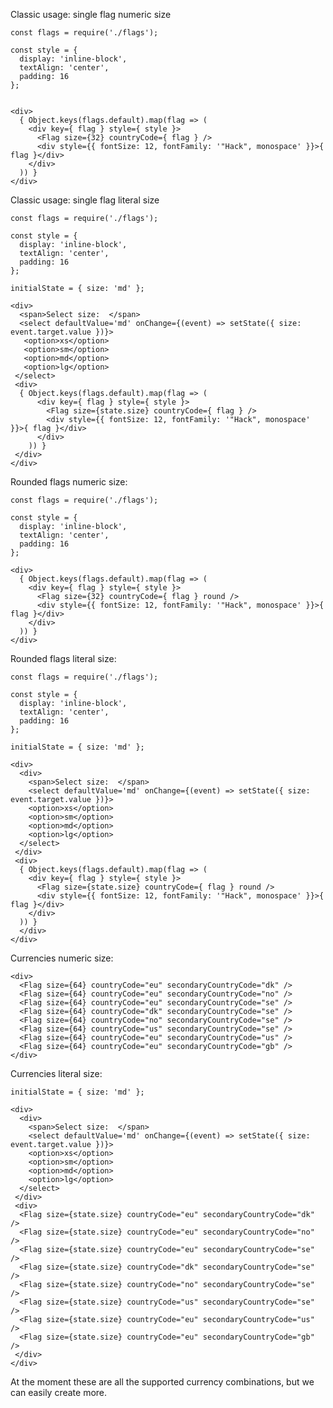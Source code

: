 Classic usage: single flag numeric size

    const flags = require('./flags');

    const style = {
      display: 'inline-block',
      textAlign: 'center',
      padding: 16
    };
  

    <div>
      { Object.keys(flags.default).map(flag => (
        <div key={ flag } style={ style }>
          <Flag size={32} countryCode={ flag } />
          <div style={{ fontSize: 12, fontFamily: '"Hack", monospace' }}>{ flag }</div>
        </div>
      )) }
    </div>

Classic usage: single flag literal size

    const flags = require('./flags');

    const style = {
      display: 'inline-block',
      textAlign: 'center',
      padding: 16
    };

    initialState = { size: 'md' };
  
    <div>
      <span>Select size:  </span>
      <select defaultValue='md' onChange={(event) => setState({ size: event.target.value })}>
       <option>xs</option>
       <option>sm</option>
       <option>md</option>
       <option>lg</option>
     </select>
     <div>
      { Object.keys(flags.default).map(flag => (
          <div key={ flag } style={ style }>
            <Flag size={state.size} countryCode={ flag } />
            <div style={{ fontSize: 12, fontFamily: '"Hack", monospace' }}>{ flag }</div>
          </div>
        )) }
     </div>
    </div>

Rounded flags numeric size:

    const flags = require('./flags');

    const style = {
      display: 'inline-block',
      textAlign: 'center',
      padding: 16
    };

    <div>
      { Object.keys(flags.default).map(flag => (
        <div key={ flag } style={ style }>
          <Flag size={32} countryCode={ flag } round />
          <div style={{ fontSize: 12, fontFamily: '"Hack", monospace' }}>{ flag }</div>
        </div>
      )) }
    </div>

Rounded flags literal size:

    const flags = require('./flags');

    const style = {
      display: 'inline-block',
      textAlign: 'center',
      padding: 16
    };

    initialState = { size: 'md' };

    <div>
      <div>
        <span>Select size:  </span>
        <select defaultValue='md' onChange={(event) => setState({ size: event.target.value })}>
        <option>xs</option>
        <option>sm</option>
        <option>md</option>
        <option>lg</option>
      </select>
     </div>
     <div>
      { Object.keys(flags.default).map(flag => (
        <div key={ flag } style={ style }>
          <Flag size={state.size} countryCode={ flag } round />
          <div style={{ fontSize: 12, fontFamily: '"Hack", monospace' }}>{ flag }</div>
        </div>
      )) }
      </div>
    </div>

Currencies numeric size:

    <div>
      <Flag size={64} countryCode="eu" secondaryCountryCode="dk" />
      <Flag size={64} countryCode="eu" secondaryCountryCode="no" />
      <Flag size={64} countryCode="eu" secondaryCountryCode="se" />
      <Flag size={64} countryCode="dk" secondaryCountryCode="se" />
      <Flag size={64} countryCode="no" secondaryCountryCode="se" />
      <Flag size={64} countryCode="us" secondaryCountryCode="se" />
      <Flag size={64} countryCode="eu" secondaryCountryCode="us" />
      <Flag size={64} countryCode="eu" secondaryCountryCode="gb" />
    </div>

Currencies literal size:

    initialState = { size: 'md' };

    <div>
      <div>
        <span>Select size:  </span>
        <select defaultValue='md' onChange={(event) => setState({ size: event.target.value })}>
        <option>xs</option>
        <option>sm</option>
        <option>md</option>
        <option>lg</option>
      </select>
     </div>
     <div>
      <Flag size={state.size} countryCode="eu" secondaryCountryCode="dk" />
      <Flag size={state.size} countryCode="eu" secondaryCountryCode="no" />	
      <Flag size={state.size} countryCode="eu" secondaryCountryCode="se" />	
      <Flag size={state.size} countryCode="dk" secondaryCountryCode="se" />	
      <Flag size={state.size} countryCode="no" secondaryCountryCode="se" />	
      <Flag size={state.size} countryCode="us" secondaryCountryCode="se" />	
      <Flag size={state.size} countryCode="eu" secondaryCountryCode="us" />	
      <Flag size={state.size} countryCode="eu" secondaryCountryCode="gb" />
     </div>
    </div>

At the moment these are all the supported currency combinations, but we can easily create more.
